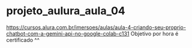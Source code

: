 # projeto_aulura_aula_04
https://cursos.alura.com.br/imersoes/aulas/aula-4-criando-seu-proprio-chatbot-com-a-gemini-api-no-google-colab-c131
Objetivo por hora é certificado ^^
